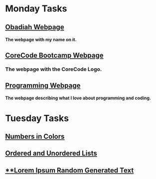 # Monday Tasks

## [**Obadiah Webpage**](https://github.com/airt10/Code-Coder/tree/main/src/technologies/2022/week%208/Abdias_Webpage)

#### The webpage with my name on it.

## [**CoreCode Bootcamp Webpage**](https://github.com/airt10/Code-Coder/tree/main/src/technologies/2022/week%208/Core_Code_Webpage)

### The webpage with the CoreCode Logo.

## [**Programming Webpage**](https://github.com/airt10/Code-Coder/tree/main/src/technologies/2022/week%208/Programming_Webpage)

#### The webpage describing what I love about programming and coding.

# Tuesday Tasks

## [**Numbers in Colors**](https://github.com/airt10/Code-Coder/tree/main/src/technologies/2022/week%208/Numbers)

## [**Ordered and Unordered Lists**](https://github.com/airt10/Code-Coder/tree/main/src/technologies/2022/week%208/List%20Webpage)

## [**Lorem Ipsum Random Generated Text](https://github.com/airt10/Code-Coder/tree/main/src/technologies/2022/week%208/Lorem)
